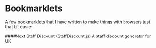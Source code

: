 # Bookmarklets
A few bookmarklets that I have written to make things with browsers just that bit easier

####Next Staff Discount (StaffDiscount.js)
A staff discount generator for UK
